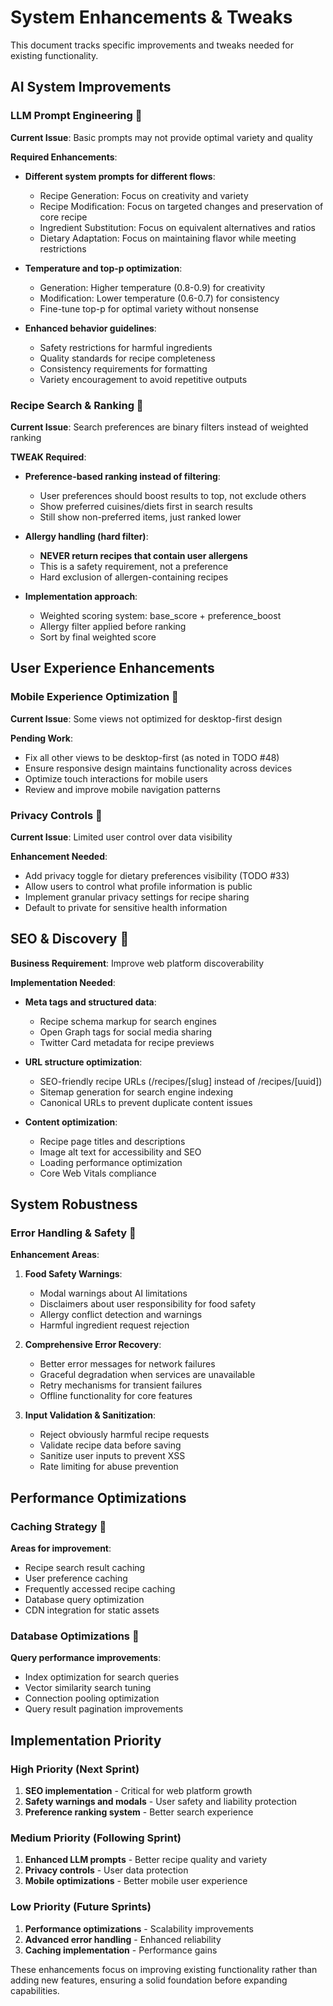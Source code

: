 # System Enhancements & Tweaks

This document tracks specific improvements and tweaks needed for existing functionality.

## AI System Improvements

### LLM Prompt Engineering 🔧
**Current Issue**: Basic prompts may not provide optimal variety and quality

**Required Enhancements**:
- **Different system prompts for different flows**:
  - Recipe Generation: Focus on creativity and variety
  - Recipe Modification: Focus on targeted changes and preservation of core recipe
  - Ingredient Substitution: Focus on equivalent alternatives and ratios
  - Dietary Adaptation: Focus on maintaining flavor while meeting restrictions
  
- **Temperature and top-p optimization**:
  - Generation: Higher temperature (0.8-0.9) for creativity
  - Modification: Lower temperature (0.6-0.7) for consistency
  - Fine-tune top-p for optimal variety without nonsense
  
- **Enhanced behavior guidelines**:
  - Safety restrictions for harmful ingredients
  - Quality standards for recipe completeness
  - Consistency requirements for formatting
  - Variety encouragement to avoid repetitive outputs

### Recipe Search & Ranking 🔧
**Current Issue**: Search preferences are binary filters instead of weighted ranking

**TWEAK Required**:
- **Preference-based ranking instead of filtering**:
  - User preferences should boost results to top, not exclude others
  - Show preferred cuisines/diets first in search results
  - Still show non-preferred items, just ranked lower
  
- **Allergy handling (hard filter)**:
  - **NEVER return recipes that contain user allergens**
  - This is a safety requirement, not a preference
  - Hard exclusion of allergen-containing recipes
  
- **Implementation approach**:
  - Weighted scoring system: base_score + preference_boost
  - Allergy filter applied before ranking
  - Sort by final weighted score

## User Experience Enhancements

### Mobile Experience Optimization 🔧
**Current Issue**: Some views not optimized for desktop-first design

**Pending Work**:
- Fix all other views to be desktop-first (as noted in TODO #48)
- Ensure responsive design maintains functionality across devices
- Optimize touch interactions for mobile users
- Review and improve mobile navigation patterns

### Privacy Controls 🔧
**Current Issue**: Limited user control over data visibility

**Enhancement Needed**:
- Add privacy toggle for dietary preferences visibility (TODO #33)
- Allow users to control what profile information is public
- Implement granular privacy settings for recipe sharing
- Default to private for sensitive health information

## SEO & Discovery 🔧
**Business Requirement**: Improve web platform discoverability

**Implementation Needed**:
- **Meta tags and structured data**:
  - Recipe schema markup for search engines
  - Open Graph tags for social media sharing
  - Twitter Card metadata for recipe previews
  
- **URL structure optimization**:
  - SEO-friendly recipe URLs (/recipes/[slug] instead of /recipes/[uuid])
  - Sitemap generation for search engine indexing
  - Canonical URLs to prevent duplicate content issues
  
- **Content optimization**:
  - Recipe page titles and descriptions
  - Image alt text for accessibility and SEO
  - Loading performance optimization
  - Core Web Vitals compliance

## System Robustness

### Error Handling & Safety 🔧
**Enhancement Areas**:

1. **Food Safety Warnings**:
   - Modal warnings about AI limitations
   - Disclaimers about user responsibility for food safety
   - Allergy conflict detection and warnings
   - Harmful ingredient request rejection

2. **Comprehensive Error Recovery**:
   - Better error messages for network failures
   - Graceful degradation when services are unavailable
   - Retry mechanisms for transient failures
   - Offline functionality for core features

3. **Input Validation & Sanitization**:
   - Reject obviously harmful recipe requests
   - Validate recipe data before saving
   - Sanitize user inputs to prevent XSS
   - Rate limiting for abuse prevention

## Performance Optimizations

### Caching Strategy 🔧
**Areas for improvement**:
- Recipe search result caching
- User preference caching
- Frequently accessed recipe caching
- Database query optimization
- CDN integration for static assets

### Database Optimizations 🔧
**Query performance improvements**:
- Index optimization for search queries
- Vector similarity search tuning
- Connection pooling optimization
- Query result pagination improvements

## Implementation Priority

### High Priority (Next Sprint)
1. **SEO implementation** - Critical for web platform growth
2. **Safety warnings and modals** - User safety and liability protection
3. **Preference ranking system** - Better search experience

### Medium Priority (Following Sprint)
1. **Enhanced LLM prompts** - Better recipe quality and variety
2. **Privacy controls** - User data protection
3. **Mobile optimizations** - Better mobile user experience

### Low Priority (Future Sprints)
1. **Performance optimizations** - Scalability improvements
2. **Advanced error handling** - Enhanced reliability
3. **Caching implementation** - Performance gains

These enhancements focus on improving existing functionality rather than adding new features, ensuring a solid foundation before expanding capabilities.